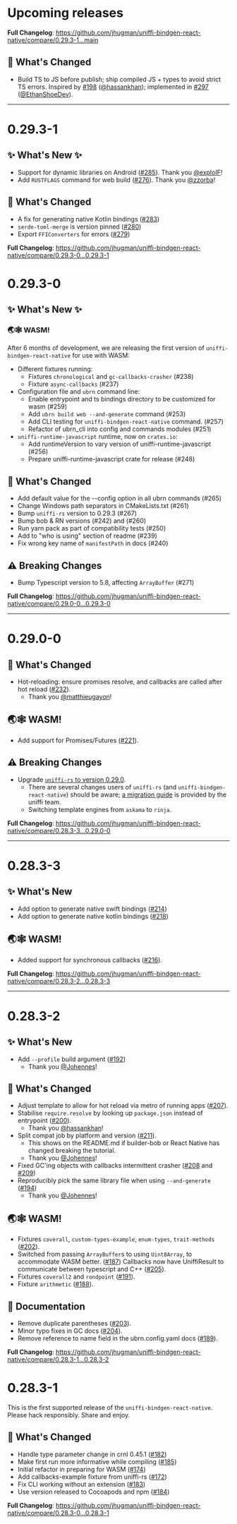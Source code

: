 # Upcoming releases

[//]: # (## ✨ What's New ✨)
[//]: # (## 🦊 What's Changed)
[//]: # (## ⚠️ Breaking Changes)
[//]: # (**Full Changelog**: https://github.com/jhugman/uniffi-bindgen-react-native/compare/{{previous}}...{{current}})

**Full Changelog**: https://github.com/jhugman/uniffi-bindgen-react-native/compare/0.29.3-1...main

## 🦊 What's Changed

- Build TS to JS before publish; ship compiled JS + types to avoid strict TS errors. Inspired by [#198](https://github.com/jhugman/uniffi-bindgen-react-native/pull/198) ([@hassankhan](https://github.com/hassankhan)); implemented in [#297](https://github.com/jhugman/uniffi-bindgen-react-native/pull/297) ([@EthanShoeDev](https://github.com/EthanShoeDev)).

---

# 0.29.3-1

## ✨ What's New ✨

- Support for dynamic libraries on Android ([#285](https://github.com/jhugman/uniffi-bindgen-react-native/pull/285)). Thank you [@exploIF](https://github.com/exploIF)!
- Add `RUSTFLAGS` command for web build ([#276](https://github.com/jhugman/uniffi-bindgen-react-native/pull/276)). Thank you [@zzorba](https://github.com/zzorba)!

## 🦊 What's Changed

- A fix for generating native Kotlin bindings ([#283](https://github.com/jhugman/uniffi-bindgen-react-native/pull/283))
- `serde-toml-merge` is version pinned ([#280](https://github.com/jhugman/uniffi-bindgen-react-native/pull/280))
- Export `FFIConverters` for errors ([#279](https://github.com/jhugman/uniffi-bindgen-react-native/pull/279))

**Full Changelog**: https://github.com/jhugman/uniffi-bindgen-react-native/compare/0.29.3-0...0.29.3-1

# 0.29.3-0

## ✨ What's New ✨

### 🌏🕸️ WASM!

After 6 months of development, we are releasing the first version of `uniffi-bindgen-react-native` for use with WASM:

- Different fixtures running:
  - Fixtures `chronological` and `gc-callbacks-crasher` (#238)
  - Fixture `async-callbacks` (#237)
- Configuration file and `ubrn` command line:
  - Enable entrypoint and ts bindings directory to be customized for wasm (#259)
  - Add `ubrn build web --and-generate` command (#253)
  - Add CLI testing for `uniffi-bindgen-react-native` command. (#257)
  - Refactor of ubrn_cli into config and commands modules (#251)
- `uniffi-runtime-javascript` runtime, now on `crates.io`:
  - Add runtimeVersion to vary version of uniffi-runtime-javascript (#256)
  - Prepare uniffi-runtime-javascript crate for release (#248)

## 🦊 What's Changed

- Add default value for the --config option in all ubrn commands (#265)
- Change Windows path separators in CMakeLists.txt (#261)
- Bump `uniffi-rs` version to 0.29.3 (#267)
- Bump bob & RN versions (#242) and (#260)
- Run yarn pack as part of compatibility tests (#250)
- Add to "who is using" section of readme (#239)
- Fix wrong key name of `manifestPath` in docs (#240)

## ⚠️ Breaking Changes

- Bump Typescript version to 5.8, affecting `ArrayBuffer` (#271)

**Full Changelog**: https://github.com/jhugman/uniffi-bindgen-react-native/compare/0.29.0-0...0.29.3-0

---

# 0.29.0-0

## 🦊 What's Changed

- Hot-reloading: ensure promises resolve, and callbacks are called after hot reload ([#232](https://github.com/jhugman/uniffi-bindgen-react-native/pull/232)).
  - Thank you [@matthieugayon](https://github.com/matthieugayon)!

## 🌏🕸️ WASM!

- Add support for Promises/Futures ([#221](https://github.com/jhugman/uniffi-bindgen-react-native/pull/221)).

## ⚠️ Breaking Changes

- Upgrade [`uniffi-rs` to version 0.29.0](https://github.com/mozilla/uniffi-rs/blob/main/CHANGELOG.md#v0290-backend-crates-v0290---2025-02-06).
    - There are several changes users of `uniffi-rs` (and `uniffi-bindgen-react-native`) should be aware; [a migration guide](https://mozilla.github.io/uniffi-rs/latest/Upgrading.html) is provided by the uniffi team.
    - Switching template engines from `askama` to `rinja`.

**Full Changelog**: https://github.com/jhugman/uniffi-bindgen-react-native/compare/0.28.3-3...0.29.0-0

---

# 0.28.3-3
## ✨ What's New

* Add option to generate native swift bindings ([#214](https://github.com/jhugman/uniffi-bindgen-react-native/pull/214))
* Add option to generate native kotlin bindings ([#218](https://github.com/jhugman/uniffi-bindgen-react-native/pull/218))

## 🌏🕸️ WASM!

* Added support for synchronous callbacks ([#216](https://github.com/jhugman/uniffi-bindgen-react-native/pull/216)).

**Full Changelog**: https://github.com/jhugman/uniffi-bindgen-react-native/compare/0.28.3-2...0.28.3-3

---

# 0.28.3-2
## ✨ What's New
* Add `--profile` build argument ([#192](https://github.com/jhugman/uniffi-bindgen-react-native/pull/192))
  * Thank you [@Johennes](https://github.com/Johennes)!

## 🦊 What's Changed

* Adjust template to allow for hot reload via metro of running apps ([#207](https://github.com/jhugman/uniffi-bindgen-react-native/pull/207)).
* Stabilise `require.resolve` by looking up `package.json` instead of entrypoint ([#200](https://github.com/jhugman/uniffi-bindgen-react-native/pull/200)).
  * Thank you [@hassankhan](https://github.com/hassankhan)!
* Split compat job by platform and version ([#211](https://github.com/jhugman/uniffi-bindgen-react-native/pull/211)).
  * This shows on the README.md if builder-bob or React Native has changed breaking the tutorial.
  * Thank you [@Johennes](https://github.com/Johennes)!
* Fixed GC'ing objects with callbacks intermittent crasher ([#208](https://github.com/jhugman/uniffi-bindgen-react-native/pull/208) and [#209](https://github.com/jhugman/uniffi-bindgen-react-native/pull/209))
* Reproducibly pick the same library file when using `--and-generate` ([#194](https://github.com/jhugman/uniffi-bindgen-react-native/pull/194))
  * Thank you [@Johennes](https://github.com/Johennes)!

## 🌏🕸️ WASM!
* Fixtures `coverall`, `custom-types-example`, `enum-types`, `trait-methods` ([#202](https://github.com/jhugman/uniffi-bindgen-react-native/pull/202)).
* Switched from passing `ArrayBuffer`s to using `Uint8Array`, to accommodate WASM better. ([#187](https://github.com/jhugman/uniffi-bindgen-react-native/pull/187))
Callbacks now have UniffiResult to communicate between typescript and C++ ([#205](https://github.com/jhugman/uniffi-bindgen-react-native/pull/205)).
* Fixtures `coverall2` and `rondpoint` ([#191](https://github.com/jhugman/uniffi-bindgen-react-native/pull/191)).
* Fixture `arithmetic` ([#188](https://github.com/jhugman/uniffi-bindgen-react-native/pull/188)).

## 📰 Documentation
* Remove duplicate parentheses ([#203](https://github.com/jhugman/uniffi-bindgen-react-native/pull/203)).
* Minor typo fixes in GC docs ([#204](https://github.com/jhugman/uniffi-bindgen-react-native/pull/204)).
* Remove reference to name field in the ubrn.config.yaml docs ([#189](https://github.com/jhugman/uniffi-bindgen-react-native/pull/189)).

**Full Changelog**: https://github.com/jhugman/uniffi-bindgen-react-native/compare/0.28.3-1...0.28.3-2

# 0.28.3-1

This is the first supported release of the `uniffi-bindgen-react-native`. Please hack responsibly. Share and enjoy.

## 🦊 What's Changed
* Handle type parameter change in crnl 0.45.1 ([#182](https://github.com/jhugman/uniffi-bindgen-react-native/pull/182))
* Make first run more informative while compiling ([#185](https://github.com/jhugman/uniffi-bindgen-react-native/pull/185))
* Initial refactor in preparing for WASM ([#174](https://github.com/jhugman/uniffi-bindgen-react-native/pull/174))
* Add callbacks-example fixture from uniffi-rs ([#172](https://github.com/jhugman/uniffi-bindgen-react-native/pull/172))
* Fix CLI working without an extension ([#183](https://github.com/jhugman/uniffi-bindgen-react-native/pull/183))
* Use version released to Cocoapods and npm ([#184](https://github.com/jhugman/uniffi-bindgen-react-native/pull/184))

**Full Changelog**: https://github.com/jhugman/uniffi-bindgen-react-native/compare/0.28.3-0...0.28.3-1


[//]: # (## ✨ What's New)
[//]: # (## 🦊 What's Changed)
[//]: # (## ⚠️ Breaking Changes)
[//]: # (**Full Changelog**: https://github.com/jhugman/uniffi-bindgen-react-native/compare/{{previous}}...{{current}})
